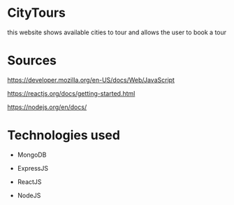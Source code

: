 # CityTours

this website shows available cities to tour and allows the user to book a tour

# Sources

https://developer.mozilla.org/en-US/docs/Web/JavaScript

https://reactjs.org/docs/getting-started.html

https://nodejs.org/en/docs/

# Technologies used

- MongoDB

- ExpressJS

- ReactJS

- NodeJS
